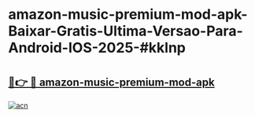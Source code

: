 # amazon-music-premium-mod-apk-Baixar-Gratis-Ultima-Versao-Para-Android-IOS-2025-#kklnp

# <h2><a href="https://ainizakaria.my?title=amazon-music-premium-mod-apk&ref=25M">🔗👉 🔴 amazon-music-premium-mod-apk</a></h2>

[![acn](https://github.com/user-attachments/assets/0f9c940e-d8b0-45ae-aac7-cd30a18b3e1c)](https://ainizakaria.my?title=amazon-music-premium-mod-apk&ref=25M)

